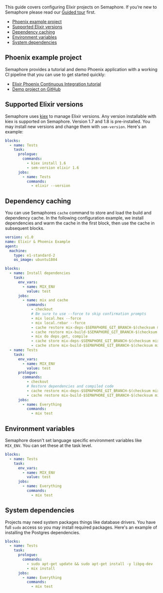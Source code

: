 This guide covers configuring Elixir projects on Semaphore.
If you’re new to Semaphore please read our
[Guided tour](https://docs.semaphoreci.com/article/77-getting-started) first.

- [Phoenix example project](#phoenix-example-project)
- [Supported Elixir versions](#supported-elixir-versions)
- [Dependency caching](#dependency-caching)
- [Environment variables](#environment-variables)
- [System dependencies](#system-dependendices)

## Phoenix example project

Semaphore provides a tutorial and demo Phoenix application with a working
CI pipeline that you can use to get started quickly:

- [Elixir Phoenix Continuous Integration tutorial][tutorial]
- [Demo project on GitHub][demo-project]

## Supported Elixir versions

Semaphore uses [kiex](https://github.com/taylor/kiex) to manage
Elixir versions. Any version installable with kiex is supported on
Semaphore. Version 1.7 and 1.8 is pre-installed. You may install new versions
and change them with `sem-version`. Here's an example:

``` yaml
blocks:
  - name: Tests
    task:
      prologue:
        commands:
          - kiex install 1.6
          - sem-version elixir 1.6
      jobs:
        - name: Tests
          commands:
            - elixir --version
```

## Dependency caching

You can use Semaphores `cache` command to store and load the build and
dependency cache. In the following configuration example, we install
dependencies and warm the cache in the first block, then use the cache
in subsequent blocks.

``` yaml
version: v1.0
name: Elixir & Phoenix Example
agent:
  machine:
    type: e1-standard-2
    os_image: ubuntu1804

blocks:
  - name: Install dependencies
    task:
      env_vars:
        - name: MIX_ENV
          value: test
      jobs:
        - name: mix and cache
          commands:
            - checkout
            # Be sure to use --force to skip confirmation prompts
            - mix local.hex --force
            - mix local.rebar --force
            - cache restore mix-deps-$SEMAPHORE_GIT_BRANCH-$(checksum mix.lock),mix-deps-$SEMAPHORE_GIT_BRANCH,mix-deps-master
            - cache restore mix-build-$SEMAPHORE_GIT_BRANCH-$(checksum mix.lock),mix-build-$SEMAPHORE_GIT_BRANCH,mix-build-master
            - mix do deps.get, compile
            - cache store mix-deps-$SEMAPHORE_GIT_BRANCH-$(checksum mix.lock) deps
            - cache store mix-build-$SEMAPHORE_GIT_BRANCH-$(checksum mix.lock) _build
  - name: Tests
    task:
      env_vars:
        - name: MIX_ENV
          value: test
      prologue:
        commands:
          - checkout
          # Restore dependencies and compiled code
          - cache restore mix-deps-$SEMAPHORE_GIT_BRANCH-$(checksum mix.lock),mix-deps-$SEMAPHORE_GIT_BRANCH,mix-deps-master
          - cache restore mix-build-$SEMAPHORE_GIT_BRANCH-$(checksum mix.lock),mix-build-$SEMAPHORE_GIT_BRANCH,mix-build-master
      jobs:
        - name: Everything
          commands:
            - mix test
```

## Environment variables

Semaphore doesn't set language specific environment variables like
`MIX_ENV`. You can set these at the task level.

``` yaml
blocks:
  - name: Tests
    task:
      env_vars:
        - name: MIX_ENV
          value: test
      jobs:
        - name: Everything
          commands:
            - mix test
```

## System dependencies

Projects may need system packages things like database drivers. You
have full `sudo` access so you may install required packages. Here's
an example of installing the Postgres dependencies.

``` yaml
blocks:
  - name: Tests
    task:
      prologue:
        commands:
          - sudo apt-get update && sudo apt-get install -y libpq-dev
          - mix install
      jobs:
        - name: Everything
          commands:
            - mix test
```

[tutorial]: https://docs.semaphoreci.com/article/125-elixir-phoenix-continuous-integration
[demo-project]: https://github.com/semaphoreci-demos/semaphore-demo-elixir-phoenix

